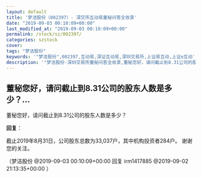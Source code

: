 ```yaml
---
layout: default
title: '梦洁股份（002397）- 深交所互动易董秘问答全收录'
date: "2019-09-03 00:10:09+00:00"
last_modified_at: "2019-09-03 00:10:09+00:00"
permalink: /stock/sz/002397/
categories: szstock
cover: 
tags: "梦洁股份"
keywords: '"梦洁股份",002397,互动易,深证互动易,深圳交易所,上证易互动,上证e互动'
description: '"梦洁股份-深圳交易所董秘问答全收录,董秘您好，请问截止到8.31公司的股东人数是多少？"'
---
```


## 董秘您好，请问截止到8.31公司的股东人数是多少？...

董秘您好，请问截止到8.31公司的股东人数是多少？

**回复**：

截止2019年8月31日，公司股东总数为33,037户，其中机构投资者284户。
谢谢您的关注。 

（梦洁股份  @2019-09-03 00:10:09+00:00 回复 irm1417885  @2019-09-02 21:13:35+00:00 ）

